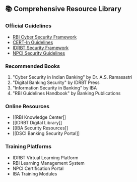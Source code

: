 ## 📚 Comprehensive Resource Library

### Official Guidelines
- [RBI Cyber Security Framework](https://www.rbi.org.in/Scripts/NotificationUser.aspx?Id=10435)
- [CERT-In Guidelines](https://www.cert-in.org.in/)
- [IDRBT Security Framework](https://www.idrbt.ac.in/cybersecurity)
- [NPCI Security Guidelines](https://www.npci.org.in/security-guidelines)

### Recommended Books
1. "Cyber Security in Indian Banking" by Dr. A.S. Ramasastri
2. "Digital Banking Security" by IDRBT Press
3. "Information Security in Banking" by IBA
4. "RBI Guidelines Handbook" by Banking Publications

### Online Resources
- [[RBI Knowledge Center]]
- [[IDRBT Digital Library]]
- [[IBA Security Resources]]
- [[DSCI Banking Security Portal]]

### Training Platforms
- IDRBT Virtual Learning Platform
- RBI Learning Management System
- NPCI Certification Portal
- IBA Training Modules 